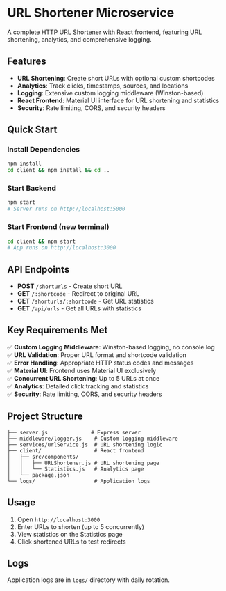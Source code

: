 # URL Shortener Microservice

A complete HTTP URL Shortener with React frontend, featuring URL shortening, analytics, and comprehensive logging.

## Features

- **URL Shortening**: Create short URLs with optional custom shortcodes
- **Analytics**: Track clicks, timestamps, sources, and locations
- **Logging**: Extensive custom logging middleware (Winston-based)
- **React Frontend**: Material UI interface for URL shortening and statistics
- **Security**: Rate limiting, CORS, and security headers

## Quick Start

### Install Dependencies

```bash
npm install
cd client && npm install && cd ..
```

### Start Backend

```bash
npm start
# Server runs on http://localhost:5000
```

### Start Frontend (new terminal)

```bash
cd client && npm start
# App runs on http://localhost:3000
```

## API Endpoints

- **POST** `/shorturls` - Create short URL
- **GET** `/:shortcode` - Redirect to original URL
- **GET** `/shorturls/:shortcode` - Get URL statistics
- **GET** `/api/urls` - Get all URLs with statistics

## Key Requirements Met

✅ **Custom Logging Middleware**: Winston-based logging, no console.log  
✅ **URL Validation**: Proper URL format and shortcode validation  
✅ **Error Handling**: Appropriate HTTP status codes and messages  
✅ **Material UI**: Frontend uses Material UI exclusively  
✅ **Concurrent URL Shortening**: Up to 5 URLs at once  
✅ **Analytics**: Detailed click tracking and statistics  
✅ **Security**: Rate limiting, CORS, and security headers

## Project Structure

```
├── server.js              # Express server
├── middleware/logger.js    # Custom logging middleware
├── services/urlService.js  # URL shortening logic
├── client/                 # React frontend
│   ├── src/components/
│   │   ├── URLShortener.js # URL shortening page
│   │   └── Statistics.js   # Analytics page
│   └── package.json
└── logs/                   # Application logs
```

## Usage

1. Open `http://localhost:3000`
2. Enter URLs to shorten (up to 5 concurrently)
3. View statistics on the Statistics page
4. Click shortened URLs to test redirects

## Logs

Application logs are in `logs/` directory with daily rotation.

